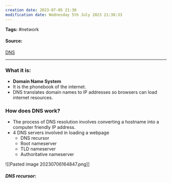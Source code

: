 ```yaml
---
creation date: 2023-07-05 21:38
modification date: Wednesday 5th July 2023 21:38:33
---
```


**Tags:** #network 

#### Source:
[DNS](https://www.cloudflare.com/learning/dns/what-is-dns/)

--------------------------------------

### What it is:

* **Domain Name System**
* It is the phonebook of the internet.
* DNS translates domain names to IP addresses so browsers can load internet resources.

### How does DNS work?

* The process of DNS resolution involves converting a hostname into a computer friendly IP address.
* 4 DNS servers involved in loading a webpage
	* DNS recursor
	* Root nameserver
	* TLD nameserver
	* Authoritative nameserver



![[Pasted image 20230706164847.png]]


##### DNS recursor:

